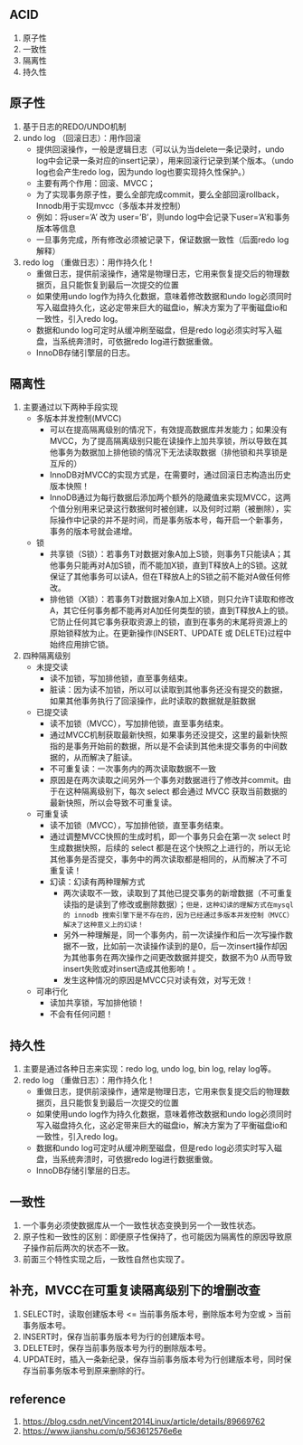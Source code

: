 ## ACID
1. 原子性
2. 一致性
3. 隔离性
4. 持久性

## 原子性 
1. 基于日志的REDO/UNDO机制
2. undo log （回滚日志）：用作回滚
	- 提供回滚操作，一般是逻辑日志（可以认为当delete一条记录时，undo log中会记录一条对应的insert记录），用来回滚行记录到某个版本。（undo log也会产生redo log，因为undo log也要实现持久性保护。）
	- 主要有两个作用：回滚、MVCC；
	- 为了实现事务原子性，要么全部完成commit，要么全部回滚rollback，Innodb用于实现mvcc（多版本并发控制）
	- 例如：将user=’A’ 改为 user=’B’，则undo log中会记录下user=’A’和事务版本等信息
	- 一旦事务完成，所有修改必须被记录下，保证数据一致性（后面redo log解释）
3. redo log （重做日志）：用作持久化！
	- 重做日志，提供前滚操作，通常是物理日志，它用来恢复提交后的物理数据页，且只能恢复到最后一次提交的位置
	- 如果使用undo log作为持久化数据，意味着修改数据和undo log必须同时写入磁盘持久化，这必定带来巨大的磁盘io，解决方案为了平衡磁盘io和一致性，引入redo log。
	- 数据和undo log可定时从缓冲刷至磁盘，但是redo log必须实时写入磁盘，当系统奔溃时，可依据redo log进行数据重做。
	- InnoDB存储引擎层的日志。
## 隔离性
1. 主要通过以下两种手段实现
	- 多版本并发控制(MVCC)
		- 可以在提高隔离级别的情况下，有效提高数据库并发能力；如果没有MVCC，为了提高隔离级别只能在读操作上加共享锁，所以导致在其他事务为数据加上排他锁的情况下无法读取数据（排他锁和共享锁是互斥的）
		- InnoDB对MVCC的实现方式是，在需要时，通过回滚日志构造出历史版本快照！
		- InnoDB通过为每行数据后添加两个额外的隐藏值来实现MVCC，这两个值分别用来记录这行数据何时被创建，以及何时过期（被删除），实际操作中记录的并不是时间，而是事务版本号，每开启一个新事务，事务的版本号就会递增。
	- 锁
		- 共享锁（S锁）：若事务T对数据对象A加上S锁，则事务T只能读A；其他事务只能再对A加S锁，而不能加X锁，直到T释放A上的S锁。这就保证了其他事务可以读A，但在T释放A上的S锁之前不能对A做任何修改。
		- 排他锁（X锁）：若事务T对数据对象A加上X锁，则只允许T读取和修改A，其它任何事务都不能再对A加任何类型的锁，直到T释放A上的锁。它防止任何其它事务获取资源上的锁，直到在事务的末尾将资源上的原始锁释放为止。在更新操作(INSERT、UPDATE 或 DELETE)过程中始终应用排它锁。
1. 四种隔离级别
	- 未提交读
		- 读不加锁，写加排他锁，直至事务结束。
		- 脏读：因为读不加锁，所以可以读取到其他事务还没有提交的数据，如果其他事务执行了回滚操作，此时读取的数据就是脏数据
	- 已提交读
		- 读不加锁（MVCC），写加排他锁，直至事务结束。
		- 通过MVCC机制获取最新快照，如果事务还没提交，这里的最新快照指的是事务开始前的数据，所以是不会读到其他未提交事务的中间数据的，从而解决了脏读。
		- 不可重复读：一次事务内的两次读取数据不一致
		- 原因是在两次读取之间另外一个事务对数据进行了修改并commit。由于在这种隔离级别下，每次 select 都会通过 MVCC 获取当前数据的最新快照，所以会导致不可重复读。
	- 可重复读
		- 读不加锁（MVCC），写加排他锁，直至事务结束。
		- 通过调整MVCC快照的生成时机，即一个事务只会在第一次 select 时生成数据快照，后续的 select 都是在这个快照之上进行的，所以无论其他事务是否提交，事务中的两次读取都是相同的，从而解决了不可重复读！
		- 幻读：幻读有两种理解方式
			- 两次读取不一致，读取到了其他已提交事务的新增数据（不可重复读指的是读到了修改或删除数据）；`但是，这种幻读的理解方式在mysql 的 innodb 搜索引擎下是不存在的，因为已经通过多版本并发控制（MVCC）解决了这种意义上的幻读！`
			- 另外一种理解是，同一个事务内，前一次读操作和后一次写操作数据不一致，比如前一次读操作读到的是0，后一次insert操作却因为其他事务在两次操作之间更改数据并提交，数据不为0 从而导致 insert失败或对insert造成其他影响！。
			- 发生这种情况的原因是MVCC只对读有效，对写无效！
	- 可串行化
		- 读加共享锁，写加排他锁！
		- 不会有任何问题！
## 持久性
1. 主要是通过各种日志来实现：redo log, undo log, bin log, relay log等。
3. redo log （重做日志）：用作持久化！
	- 重做日志，提供前滚操作，通常是物理日志，它用来恢复提交后的物理数据页，且只能恢复到最后一次提交的位置
	- 如果使用undo log作为持久化数据，意味着修改数据和undo log必须同时写入磁盘持久化，这必定带来巨大的磁盘io，解决方案为了平衡磁盘io和一致性，引入redo log。
	- 数据和undo log可定时从缓冲刷至磁盘，但是redo log必须实时写入磁盘，当系统奔溃时，可依据redo log进行数据重做。
	- InnoDB存储引擎层的日志。
## 一致性 
1. 一个事务必须使数据库从一个一致性状态变换到另一个一致性状态。
2. 原子性和一致性的区别：即便原子性保持了，也可能因为隔离性的原因导致原子操作前后两次的状态不一致。
3. 前面三个特性实现之后，一致性自然也实现了。

## 补充，MVCC在可重复读隔离级别下的增删改查
1. SELECT时，读取创建版本号 <= 当前事务版本号，删除版本号为空或 > 当前事务版本号。
2. INSERT时，保存当前事务版本号为行的创建版本号。
3. DELETE时，保存当前事务版本号为行的删除版本号。
4. UPDATE时，插入一条新纪录，保存当前事务版本号为行创建版本号，同时保存当前事务版本号到原来删除的行。

## reference
1. https://blog.csdn.net/Vincent2014Linux/article/details/89669762
2. https://www.jianshu.com/p/563612576e6e